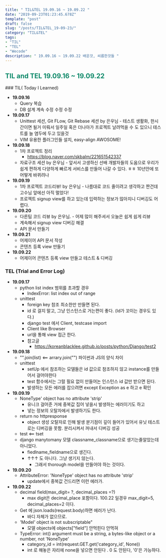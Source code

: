 ```yaml
---
title: " TIL&TEL 19.09.16 ~ 19.09.22 "
date: "2019-09-23T01:23:45.678Z"
template: "post"
draft: false
slug: "/posts/TIL&TEL_19-09-23/"
category: "TIL&TEL"
tags:
- "TIL"
- "TEL"
- "Wecode"
description: " 19.09.16 ~ 19.09.22 배운것, 씨름한것들 "
---
```

<h2 style="color:rgb(9, 136, 104)">TIL and TEL 19.09.16 ~ 19.09.22 </h2>
### TIL( Today I Learned)

- **19.09.16**
  - Query 복습 
  - DB 설계 계속 수정 수정 수정 
- **19.09.17**
  - Unittest 세션, Git FLow, Git Rebase 세션 by 은우님 - 테스트 생활화, 한시간이면 될거 미뤄서 일주일 혹은 더나아가 프로젝트 날려먹을 수 도 있으니 테스트를 늘 염두에 두고 있을것
  - VIM 유용한 플러그인들 설치, easy-align AWOSOME! 
- **19.09.18**
  - 1차 프로젝트 정리
    - https://blog.naver.com/skbalm/221651542337
  - 자료구조 세션 by 은우님 - 앞서서 고생하신 선배 개발자들의 도움으로 우리가 쉽게 편하게 다양하게 빠르게 서비스를 만들어 나갈 수 있다. ㅎㅎ 10년안에 또 어떻게 바뀌려나 
- **19.09.19**
  - 1차 프로젝트 코드리뷰! by 은우님 - 나름대로 코드 줄이려고 생각하고 짠건데 고수님 앞에선 아직 멀었다! 
  - 프로젝트 signup view를 하고 있는데 입력하는 정보가 많아지니 디버깅도 어렵다. 
- **19.09.20**
  - 다른팀 코드 리뷰 by 은우님. - 어제 많이 해주셔서 오늘은 쉽게 쉽게 리뷰 
  - 계속해서 signup view 디버깅 해결
  - API 문서 만들기 
- **19.09.21**
  - 어제이어 API 문서 작성 
  - 콘텐츠 등록 view 만들기 
- **19.09.22**
  - 어제이어 콘텐츠 등록 view 만들고 테스트 & 디버깅 

### TEL (Trial and Error Log)

- **19.09.17**
  - python list index 범위를 초과할 경우
    - IndexError: list index out of range
  - unittest
    - foreign key 참조 최소한만 만들면 된다. 
    - id 로 걸지 말고, 그냥 인스턴스로 거는편이 좋다. (Id가 꼬이는 경우도 있다.) 
    - django test 에서 Client, testcase import
    - Client like Browser 
    - url을 통해 view 접근 한다. 
    - 참고글
      - https://koreanblacklee.github.io/posts/python/Django/test2
- **19.09.18**
  - "".join(list) <== arrary.join("") 파이썬과 JS의 양식 차이 
  - unittest 
    - setUp 에서 참조하는 모델들은 id 값으로 참조하지 않고 instance를 만들어서 걸어야한다 
    - test 함수에서는 그럴 필요 없이 만들어논 인스턴스 id 값만 받으면 된다.
    - 발생하는 모든 에러를 잡으려면 except Exception as  e 하고 e 확인 
- **19.09.19**
  - NoneType' object has no attribute 'strip'
    - 유니크 걸어준 거에 중복값 집어 넣을시 발생하는 에러이기도 하고 
    - 넣는 정보의 오탈자에서 발생하기도 한다.  
  - return no httpresponse
    - object 생성 오탈자로 인해 발생 분기점이 깊이 들어가 있어서 유닛 테스트로는 디버깅을 못함. 분리시켜서 꺼내서 디버깅 성공 
  - test <== tset
  - django manytomany 모델 classname_classname으로 생기는줄알았는데 아니었다.
    - fiedlname_fieldname으로 생긴다. 
    - ↑↑↑ 도 아니다. 그냥 생기지 않는다. 
      - 그래서 thorough model을 만들어야 하는 것이다. 
- **19.09.20**
  - AttributeError: 'NoneType' object has no attribute 'strip' 
    - update에서 중복값 건드리면 이런 에러가. 
- **19.09.22**
  - decimal field(max_digit= ?, decimal_places =?)
    - max digit은 decimal_place 포함이다. 100.22 일경우 max_digit=5, decimal_places=2 이다. 
  - Get 에 json.loads(request.body)하면 에러가 난다.
    - 바디 자체가 없으므로.
  - 'Model' object is not subscriptable"
    - 모델 objects에 objects["field"] 안먹힌다 안먹혀
  - TypeError: int() argument must be a string, a bytes-like object or a number, not 'NoneType'
    - category_id = int(request.GET.get('category_id', None)) 
    - int 로 해놓은 자리에 none을 넣으면 안된다 . 0 도 안된다, '0'은 가능하다.